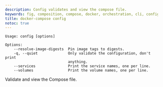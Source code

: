 ```yaml
---
description: Config validates and view the compose file.
keywords: fig, composition, compose, docker, orchestration, cli, config
title: docker-compose config
notoc: true
---
```

<pre><code class=":">Usage: config [options]

Options:
    --resolve-image-digests  Pin image tags to digests.
    -q, --quiet              Only validate the configuration, don't print
                             anything.
    --services               Print the service names, one per line.
    --volumes                Print the volume names, one per line.
</code></pre>

Validate and view the Compose file.